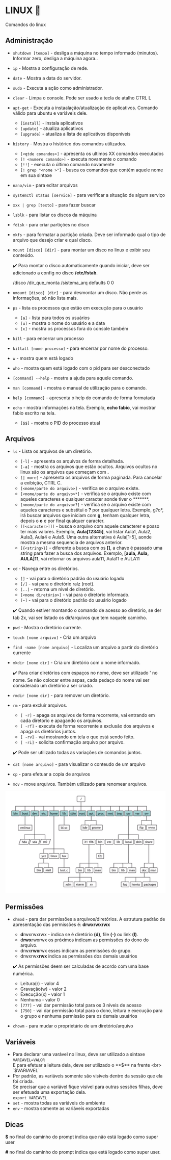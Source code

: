 # LINUX 🐧

Comandos do linux 

## Administração

* `shutdown [tempo]` - desliga a máquina no tempo informado (minutos). Informar zero, desliga a máquina agora..
* `ip` - Mostra a configuração de rede.
* `date` - Mostra a data do servidor.
* `sudo` - Executa a ação como administrador.
* `clear` - Limpa o console. Pode ser usado a tecla de atalho CTRL L
* `apt-get` - Executa a instaalação/atualização de aplicativos. Comando válido para ubuntu e variáveis dele.
    * `[install]` - instala aplicativos
    * `[update]` - atualiza aplicativos
    * `[upgrade]` - atualiza a lista de aplicativos disponíveis
* `history` - Mostra o histórico dos comandos utilizados.
    * `[<qtde comandos>]` - apresenta os ultimos XX comandos executados
    * `[! <numero comando>]` - executa novamente o comando
    * `[!!]` - executa o último comando novamente
    * `[! grep "<nome >"]` - busca os comandos que contém aquele nome em sua sintaxe
* `nano/vim` - para editar arquivos
* `systemctl status [service]` - para verificar a situação de algum serviço
* `xxx | grep [texto]` - para fazer buscar
* `lsblk` - para listar os discos da máquina
* `fdisk` - para criar partições no disco
* `mkfs` - para formatar a partição criada. Deve ser informado qual o tipo de arquivo que desejo criar e qual disco.
* `mount [disco] [dir]` - para montar um disco no linux e exibir seu conteúdo.

    ✔️ Para montar o disco automaticamente quando iniciar, deve ser adicionado a config no disco **/etc/fstab**.

    /disco  /dir_que_monta  /sistema_arq    defaults 0 0

* `umount [disco] [dir]` - para desmontar um disco. Não perde as informações, só não lista mais.
* `ps` - lista os processos que estão em execução para o usuário
    * `[a]` - lista para todos os usuários
    * `[u]` - mostra o nome do usuário e a data
    * `[x]` - mostra os processos fora do console também
* `kill` - para encerrar um processo
* `killall [nome processo]` - para encerrar por nome do processo.
* `w` - mostra quem está logado
* `who` - mostra quem está logado com o pid para ser desconectado
* `[command] --help` - mostra a ajuda para aquele comando.
* `man [command]` - mostra o manual de utilização para o comando.
* `help [command]` - apresenta o help do comando de forma formatada
* `echo` - mostra informações na tela. Exemplo, **echo fabio**, vai mostrar fabio escrito na tela.
    * `[$$]` - mostra o PID do processo atual

## Arquivos

* `ls` - Lista os arquivos de um diretório.
    * `[-l]` - apresenta os arquivos de forma detalhada.
    * `[-a]` - mostra os arquivos que estão ocultos. Arquivos ocultos no linux são os arquivos que começam com **.**
    * `[| more]` - apresenta os arquivos de forma paginada. Para cancelar a exibição, CTRL C.
    * `[<nome/parte do arquivo>]` - verifica se o arquivo existe.
    * `[<nome/parte do arquivo>*]` - verifica se o arquivo existe com aqueles caracteres e qualquer caracter aonde tiver o *******.
    * `[<nome/parte do arquivo>?]` - verifica se o arquivo existe com aqueles caracteres e substitui o **?** por qualquer letra. Exemplo, g?o*, 
    irá buscar arquivos que iniciam com **g**, tenham qualquer letra, depois o **o** e por final qualquer caracter.
    * `[[<caracter>]]]` - busca o arquivo com aquele caracterer e posso ter mais valores. Exemplo, **Aula[12345]**, vai listar Aula1, Aula2, Aula3, Aula4 e Aula5. Uma outra alternativa é Aula[1-5], aonde mostra a mesma sequencia de arquivos anterior.
    * `[{<string>}]` - diferente a busca com os **[]**, a chave é passado uma string para fazer a busca dos arquivos. Exemplo, **[aula, Aula, AULA]11**, vai retornar os arquivos aula11, Aula11 e AULA11

* `cd` - Navega entre os diretórios.
    * `[]` - vai para o diretório padrão do usuário logado
    * `[/]` - vai para o diretório raíz (root).
    * `[..]` - retorna um nível de diretório.
    * `[<nome diretório>]` - vai para o diretório informado.
    * `[~]` - vai para o diretório padrão do usuário logado    

    ✔️ Quando estiver montando o comando de acesso ao diretório, se der tab 2x, vai ser listado os dir/arquivos que tem naquele caminho.

* `pwd` - Mostra o diretório currente.
* `touch [nome arquivo]` - Cria um arquivo
* `find -name [nome arquivo]` - Localiza um arquivo a partir do diretório currente
* `mkdir [nome dir]` - Cria um diretório com o nome informado. 
    
    ✔️ Para criar diretórios com espaços no nome, deve ser utilizado ' no nome. Se não colocar entre aspas, cada pedaço do nome vai ser considerado um diretório a ser criado.

* `rmdir [nome dir]` - para remover um diretório.
* `rm` - para excluir arquivos.
    * `[ -r]` - apaga os arquivos de forma recorrente, vai entrando em cada diretório e apagando os arquivos.
    * `[ -rf]` - executa de forma recorrente a exclusão dos arquivos e apaga os diretórios juntos.
    * `[ -rv]` - vai mostrando em tela o que está sendo feito.
    * `[ -ri]` - solicita confirmação arquivo por arquivo.

    ✔️ Pode ser utilizado todas as variações de comandos juntos.

* `cat [nome arquivo]` - para visualizar o conteudo de um arquivo
* `cp` - para efetuar a copia de arquivos
* `mov` - move arquivos. Também utilizado para renomear arquivos.

![Estrutura de diretórios](/images/estruturaDiretorioLinux.png "Estrutura diretórios")

## Permissões

* `chmod` - para dar permissões a arquivos/diretórios. A estrutura padrão de apresentação das permissões é: **drwxrwxrwx**
    * **d**rwxrwxrwx - indica se é diretório **(d)**, file **(-)** ou link **(l)**.
    * d**rwx**rwxrwx os próximos indicam as permissões do dono do arquivo.
    * drwx**rwx**rwx esses indicam as permissões do grupo.
    * drwxrwx**rwx** indica as permissões dos demais usuários

    ✔️ As permissões deem ser calculadas de acordo com uma base numérica.

    * Leitura(r) - valor 4
    * Gravação(w) - valor 2
    * Execução(x) - valor 1
    * Nenhuma - valor 0
    * `[777]` - vai dar permissão total para os 3 níveis de acesso
    * `[750]` - vai dar permissão total para o dono, leitura e execução para o grupo e nenhuma permissão para os demais usuários
* `chowm` - para mudar o proprietário de um diretório/arquivo    


## Variáveis

* Para declarar uma varável no linux, deve ser utilizado a sintaxe <br>
`VARIAVEL=VALOR` <br>
E para efetuar a leitura dela, deve ser utilizado o **$** na frente <br>
`$VARIAVEL`
* Por padrão, as variáveis somente são visiveis dentro da sessão que ela foi criada. <br>
Se precisar que a variável fique visível para outras sessões filhas, deve ser efetuada uma exportação dela. <br>
`export VARIAVEL` <br>
* `set` - mostra todas as variáveis do ambiente
* `env` - mostra somente as variáveis exportadas

## Dicas

**$** no final do caminho do prompt indica que não está logado como super user

**#** no final do caminho do prompt indica que está logado como super user.    
